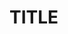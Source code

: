 <!--
---
layout: default
title: Pytorch
parent: Day 1 - Getting started
nav_order: 3
---
-->

# TITLE